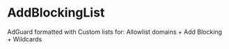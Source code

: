 # AddBlockingList


AdGuard formatted with Custom lists for: Allowlist domains + Add Blocking + Wildcards

